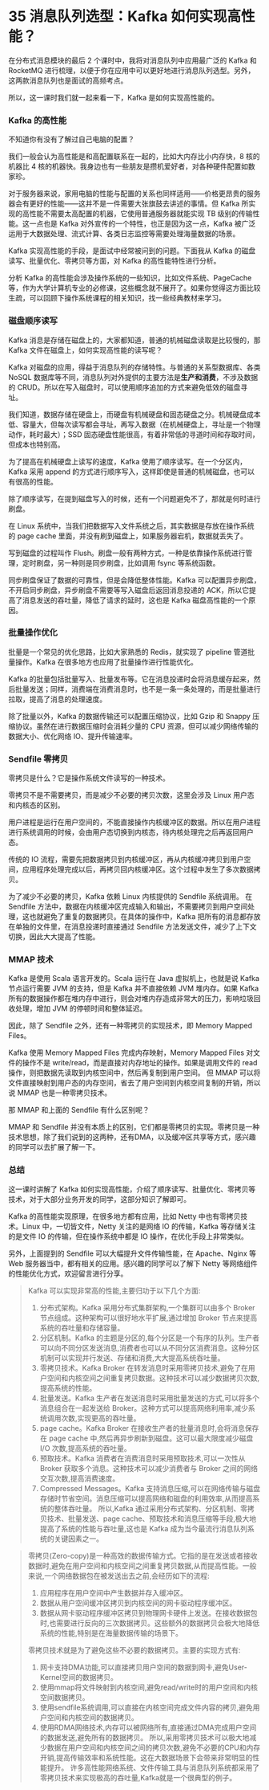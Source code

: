 # 35 消息队列选型：Kafka 如何实现高性能？

在分布式消息模块的最后 2 个课时中，我将对消息队列中应用最广泛的 Kafka 和 RocketMQ 进行梳理，以便于你在应用中可以更好地进行消息队列选型。另外，这两款消息队列也是面试的高频考点。

所以，这一课时我们就一起来看一下，Kafka 是如何实现高性能的。

### Kafka 的高性能

不知道你有没有了解过自己电脑的配置？

我们一般会认为高性能是和高配置联系在一起的，比如大内存比小内存快，8 核的机器比 4 核的机器快。我身边也有一些朋友是攒机爱好者，对各种硬件配置如数家珍。

对于服务器来说，家用电脑的性能与配置的关系也同样适用——价格更昂贵的服务器会有更好的性能——这并不是一件需要大张旗鼓去讲述的事情。但 Kafka 所实现的高性能不需要太高配置的机器，它使用普通服务器就能实现 TB 级别的传输性能。这一点也是 Kafka 对外宣传的一个特性，也正是因为这一点，Kafka 被广泛运用于大数据处理、流式计算、各类日志监控等需要处理海量数据的场景。

Kafka 实现高性能的手段，是面试中经常被问到的问题。下面我从 Kafka 的磁盘读写、批量优化、零拷贝等方面，对 Kafka 的高性能特性进行分析。

分析 Kafka 的高性能会涉及操作系统的一些知识，比如文件系统、PageCache等，作为大学计算机专业的必修课，这些概念就不展开了。如果你觉得这方面比较生疏，可以回顾下操作系统课程的相关知识，找一些经典教材来学习。

### 磁盘顺序读写

Kafka 消息是存储在磁盘上的，大家都知道，普通的机械磁盘读取是比较慢的，那 Kafka 文件在磁盘上，如何实现高性能的读写呢？

Kafka 对磁盘的应用，得益于消息队列的存储特性。与普通的关系型数据库、各类 NoSQL 数据库等不同，消息队列对外提供的主要方法是**生产和消费**，不涉及数据的 CRUD。所以在写入磁盘时，可以使用顺序追加的方式来避免低效的磁盘寻址。

我们知道，数据存储在硬盘上，而硬盘有机械硬盘和固态硬盘之分。机械硬盘成本低、容量大，但每次读写都会寻址，再写入数据（在机械硬盘上，寻址是一个物理动作，耗时最大）；SSD 固态硬盘性能很高，有着非常低的寻道时间和存取时间，但成本也特别高。

为了提高在机械硬盘上读写的速度，Kafka 使用了顺序读写。在一个分区内，Kafka 采用 append 的方式进行顺序写入，这样即使是普通的机械磁盘，也可以有很高的性能。

除了顺序读写，在提到磁盘写入的时候，还有一个问题避免不了，那就是何时进行刷盘。

在 Linux 系统中，当我们把数据写入文件系统之后，其实数据是存放在操作系统的 page cache 里面，并没有刷到磁盘上，如果服务器宕机，数据就丢失了。

写到磁盘的过程叫作 Flush。刷盘一般有两种方式，一种是依靠操作系统进行管理，定时刷盘，另一种则是同步刷盘，比如调用 fsync 等系统函数。

同步刷盘保证了数据的可靠性，但是会降低整体性能。Kafka 可以配置异步刷盘，不开启同步刷盘，异步刷盘不需要等写入磁盘后返回消息投递的 ACK，所以它提高了消息发送的吞吐量，降低了请求的延时，这也是 Kafka 磁盘高性能的一个原因。

### 批量操作优化

批量是一个常见的优化思路，比如大家熟悉的 Redis，就实现了 pipeline 管道批量操作。Kafka 在很多地方也应用了批量操作进行性能优化。

Kafka 的批量包括批量写入、批量发布等。它在消息投递时会将消息缓存起来，然后批量发送；同样，消费端在消费消息时，也不是一条一条处理的，而是批量进行拉取，提高了消息的处理速度。

除了批量以外，Kafka 的数据传输还可以配置压缩协议，比如 Gzip 和 Snappy 压缩协议。虽然在进行数据压缩时会消耗少量的 CPU 资源，但可以减少网络传输的数据大小、优化网络 IO、提升传输速率。

### Sendfile 零拷贝

零拷贝是什么？它是操作系统文件读写的一种技术。

零拷贝不是不需要拷贝，而是减少不必要的拷贝次数，这里会涉及 Linux 用户态和内核态的区别。

用户进程是运行在用户空间的，不能直接操作内核缓冲区的数据。所以在用户进程进行系统调用的时候，会由用户态切换到内核态，待内核处理完之后再返回用户态。

传统的 IO 流程，需要先把数据拷贝到内核缓冲区，再从内核缓冲拷贝到用户空间，应用程序处理完成以后，再拷贝回内核缓冲区。这个过程中发生了多次数据拷贝。

为了减少不必要的拷贝，Kafka 依赖 Linux 内核提供的 Sendfile 系统调用。 在 Sendfile 方法中，数据在内核缓冲区完成输入和输出，不需要拷贝到用户空间处理，这也就避免了重复的数据拷贝。在具体的操作中，Kafka 把所有的消息都存放在单独的文件里，在消息投递时直接通过 Sendfile 方法发送文件，减少了上下文切换，因此大大提高了性能。

### MMAP 技术

Kafka 是使用 Scala 语言开发的。Scala 运行在 Java 虚拟机上，也就是说 Kafka 节点运行需要 JVM 的支持，但是 Kafka 并不直接依赖 JVM 堆内存。如果 Kafka 所有的数据操作都在堆内存中进行，则会对堆内存造成非常大的压力，影响垃圾回收处理，增加 JVM 的停顿时间和整体延迟。

因此，除了 Sendfile 之外，还有一种零拷贝的实现技术，即 Memory Mapped Files。

Kafka 使用 Memory Mapped Files 完成内存映射，Memory Mapped Files 对文件的操作不是 write/read，而是直接对内存地址的操作。如果是调用文件的 read 操作，则把数据先读取到内核空间中，然后再复制到用户空间。 但 MMAP 可以将文件直接映射到用户态的内存空间，省去了用户空间到内核空间复制的开销，所以说 MMAP 也是一种零拷贝技术。

那 MMAP 和上面的 Sendfile 有什么区别呢？

MMAP 和 Sendfile 并没有本质上的区别，它们都是零拷贝的实现。零拷贝是一种技术思想，除了我们说到的这两种，还有DMA，以及缓冲区共享等方式，感兴趣的同学可以去扩展了解一下。

### 总结

这一课时讲解了 Kafka 如何实现高性能，介绍了顺序读写、批量优化、零拷贝等技术，对于大部分业务开发的同学，这部分知识了解即可。

Kafka 的高性能实现原理，在很多地方都有应用，比如 Netty 中也有零拷贝技术。Linux 中，一切皆文件，Netty 关注的是网络 IO 的传输，Kafka 等存储关注的是文件 IO 的传输，但在操作系统中都是 IO 操作，在优化手段上非常类似。

另外，上面提到的 Sendfile 可以大幅提升文件传输性能，在 Apache、Nginx 等 Web 服务器当中，都有相关的应用。感兴趣的同学可以了解下 Netty 等网络组件的性能优化方式，欢迎留言进行分享。



> Kafka 可以实现非常高的性能,主要归功于以下几个方面:
> 1. 分布式架构。Kafka 采用分布式集群架构,一个集群可以由多个 Broker 节点组成。这种架构可以很好地水平扩展,通过增加 Broker 节点来提高系统的吞吐量和存储容量。
> 2. 分区机制。Kafka 的主题是分区的,每个分区是一个有序的队列。生产者可以向不同分区发送消息,消费者也可以从不同分区消费消息。这种分区机制可以实现并行发送、存储和消费,大大提高系统吞吐量。
> 3. 零拷贝技术。Kafka Broker 在转发消息时采用零拷贝技术,避免了在用户空间和内核空间之间重复拷贝数据。这种技术可以减少数据拷贝次数,提高系统的性能。
> 4. 批量发送。Kafka 生产者在发送消息时采用批量发送的方式,可以将多个消息组合在一起发送给 Broker。这种方式可以提高网络利用率,减少系统调用次数,实现更高的吞吐量。
> 5. page cache。Kafka Broker 在接收生产者的批量消息时,会将消息保存在 page cache 中,然后再异步刷新到磁盘。这可以最大限度减少磁盘 I/O 次数,提高系统的吞吐量。
> 6. 预取技术。Kafka 消费者在消费消息时采用预取技术,可以一次性从 Broker 获取多个消息。这种技术可以减少消费者与 Broker 之间的网络交互次数,提高消费速度。
> 7. Compressed Messages。Kafka 支持消息压缩,可以在网络传输与磁盘存储时节省空间。消息压缩可以提高网络和磁盘的利用效率,从而提高系统的整体吞吐量。
>   所以,Kafka 通过采用分布式架构、分区机制、零拷贝技术、批量发送、page cache、预取技术和消息压缩等手段,极大地提高了系统的性能与吞吐量,这也是 Kafka 成为当今最流行消息队列系统的关键因素之一。



> 零拷贝(Zero-copy)是一种高效的数据传输方式。它指的是在发送或者接收数据时,避免在用户空间和内核空间之间重复拷贝数据,从而提高性能。一般来说,一个网络数据包在被发送出去之前,会经历如下的流程:
> 1. 应用程序在用户空间中产生数据并存入缓冲区。
> 2. 数据从用户空间缓冲区拷贝到内核空间的网卡驱动程序缓冲区。
> 3. 数据从网卡驱动程序缓冲区拷贝到物理网卡硬件上发送。在接收数据包时,也需要进行反向的三次数据拷贝。这些额外的数据拷贝会极大地降低系统的性能,特别是在海量数据传输的场景下。
>
> 零拷贝技术就是为了避免这些不必要的数据拷贝。主要的实现方式有:
>
> 1. 网卡支持DMA功能,可以直接拷贝用户空间的数据到网卡,避免User-Kernel空间的数据拷贝。
> 2. 使用mmap将文件映射到内核空间,避免read/write时的用户空间和内核空间数据拷贝。
> 3. 使用sendfile系统调用,可以直接在内核空间完成文件内容的拷贝,避免用户空间和内核空间的数据拷贝。
> 4. 使用RDMA网络技术,内存可以被网络所有,直接通过DMA完成用户空间的数据发送,避免所有的数据拷贝。
>   所以,采用零拷贝技术可以极大地减少数据在用户空间和内核空间之间的拷贝次数,避免不必要的CPU和内存开销,提高传输效率和系统性能。这在大数据场景下会带来非常明显的性能提升。
>   许多高性能网络系统、文件传输工具与消息队列系统都采用了零拷贝技术来实现极高的吞吐量,Kafka就是一个很典型的例子。